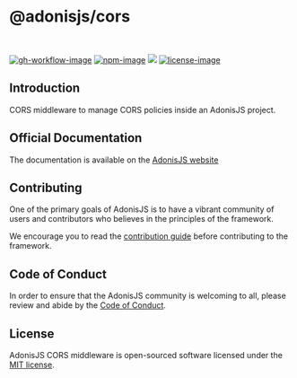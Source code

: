 # @adonisjs/cors

<br />

[![gh-workflow-image]][gh-workflow-url] [![npm-image]][npm-url] ![][typescript-image] [![license-image]][license-url]

## Introduction
CORS middleware to manage CORS policies inside an AdonisJS project.

## Official Documentation
The documentation is available on the [AdonisJS website](https://docs.adonisjs.com/guides/cors)

## Contributing
One of the primary goals of AdonisJS is to have a vibrant community of users and contributors who believes in the principles of the framework.

We encourage you to read the [contribution guide](https://github.com/adonisjs/.github/blob/main/docs/CONTRIBUTING.md) before contributing to the framework.

## Code of Conduct
In order to ensure that the AdonisJS community is welcoming to all, please review and abide by the [Code of Conduct](https://github.com/adonisjs/.github/blob/main/docs/CODE_OF_CONDUCT.md).

## License
AdonisJS CORS middleware is open-sourced software licensed under the [MIT license](LICENSE.md).

[gh-workflow-image]: https://img.shields.io/github/actions/workflow/status/adonisjs/cors/checks.yml?style=for-the-badge
[gh-workflow-url]: https://github.com/adonisjs/cors/actions/workflows/checks.yml "Github action"

[npm-image]: https://img.shields.io/npm/v/@adonisjs/cors/latest.svg?style=for-the-badge&logo=npm
[npm-url]: https://www.npmjs.com/package/@adonisjs/cors/v/latest "npm"

[typescript-image]: https://img.shields.io/badge/Typescript-294E80.svg?style=for-the-badge&logo=typescript

[license-url]: LICENSE.md
[license-image]: https://img.shields.io/github/license/adonisjs/cors?style=for-the-badge
